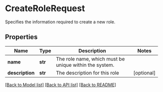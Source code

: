 # CreateRoleRequest

Specifies the information required to create a new role.

## Properties
Name | Type | Description | Notes
------------ | ------------- | ------------- | -------------
**name** | **str** | The role name, which must be unique within the system. | 
**description** | **str** | The description for this role | [optional] 

[[Back to Model list]](../README.md#documentation-for-models) [[Back to API list]](../README.md#documentation-for-api-endpoints) [[Back to README]](../README.md)


